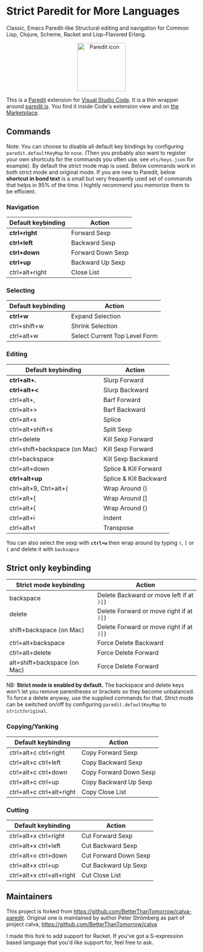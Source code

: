# Strict Paredit for More Languages

Classic, Emacs Paredit-like Structural editing and navigation for Common Lisp, Clojure, Scheme, Racket and Lisp-Flavored Erlang.

<p align="center">
<a href="https://marketplace.visualstudio.com/items?itemName=ailisp.strict-paredit"><img width="128px" height="128px" src="https://github.com/ailisp/strict-paredit-vscode/raw/master/assets/paredit.png" title="Paredit icon"></img></a>
</p>

This is a [Paredit](http://mumble.net/~campbell/emacs/paredit.el) extension for [Visual Studio Code](https://code.visualstudio.com). It is a thin wrapper around [paredit.js](http://robert.kra.hn/projects/paredit-js). You find it inside Code's extension view and on [the Marketplace](https://marketplace.visualstudio.com/items?itemName=ailisp.strict-paredit).


## Commands

Note: You can choose to disable all default key bindings by configuring `paredit.defaultKeyMap` to `none`. (Then you probably also want to register your own shortcuts for the commands you often use. see `ets/keys.json` for example). By default the strict mode map is used. Below commands work in both strict mode and original mode.
If you are new to Paredit, below **shortcut in bond text** is a small but very frequently used set of commands that helps in 95% of the time. I hightly recommend you memorize them to be efficient.

### Navigation

Default keybinding | Action
------------------ | ------
**ctrl+right**     | Forward Sexp
**ctrl+left**      | Backward Sexp
**ctrl+down**      | Forward Down Sexp
**ctrl+up**        | Backward Up Sexp
ctrl+alt+right     | Close List

### Selecting

Default keybinding | Action
------------------ | ------
**ctrl+w**         | Expand Selection
ctrl+shift+w       | Shrink Selection
ctrl+alt+w         | Select Current Top Level Form

### Editing

Default keybinding                | Action
------------------                | ------
**ctrl+alt+.**                    | Slurp Forward
**ctrl+alt+<**                    | Slurp Backward
ctrl+alt+,                        | Barf Forward
ctrl+alt+>                        | Barf Backward
ctrl+alt+s                        | Splice
ctrl+alt+shift+s                  | Split Sexp
ctrl+delete                       | Kill Sexp Forward
ctrl+shift+backspace (on Mac)     | Kill Sexp Forward
ctrl+backspace                    | Kill Sexp Backward
ctrl+alt+down                     | Splice & Kill Forward
**ctrl+alt+up**                   | Splice & Kill Backward
ctrl+alt+9, Ctrl+alt+(            | Wrap Around ()
ctrl+alt+[                        | Wrap Around []
ctrl+alt+{                        | Wrap Around {}
ctrl+alt+i                        | Indent
ctrl+alt+t                        | Transpose

You can also select the sexp with **`ctrl+w`** then wrap around by typing `(`, `[` or `{` and delete it with `backsapce`

## Strict only keybinding
Strict mode keybinding            | Action
----------------------            | ------
backspace                         | Delete Backward or move left if at `)]}`
delete                            | Delete Forward or move right if at `)]}`
shift+backspace (on Mac)          | Delete Forward or move right if at `)]}`
ctrl+alt+backspace                | Force Delete Backward
ctrl+alt+delete                   | Force Delete Forward
alt+shift+backspace (on Mac)      | Force Delete Forward

NB: **Strict mode is enabled by default.** The backspace and delete keys won't let you remove parentheses or brackets so they become unbalanced. To force a delete anyway, use the supplied commands for that. Strict mode can be switched on/off by configuring `paredit.defaultKeyMap` to `strict`/`original`.


### Copying/Yanking

Default keybinding | Action
------------------ | ------
ctrl+alt+c ctrl+right         | Copy Forward Sexp
ctrl+alt+c ctrl+left          | Copy Backward Sexp
ctrl+alt+c ctrl+down          | Copy Forward Down Sexp
ctrl+alt+c ctrl+up            | Copy Backward Up Sexp
ctrl+alt+c ctrl+alt+right     | Copy Close List

### Cutting

Default keybinding | Action
------------------ | ------
ctrl+alt+x ctrl+right         | Cut Forward Sexp
ctrl+alt+x ctrl+left          | Cut Backward Sexp
ctrl+alt+x ctrl+down          | Cut Forward Down Sexp
ctrl+alt+x ctrl+up            | Cut Backward Up Sexp
ctrl+alt+x ctrl+alt+right     | Cut Close List

## Maintainers

This project is forked from https://github.com/BetterThanTomorrow/calva-paredit. Original one is maintained by author Peter Strömberg as part of project calva, https://github.com/BetterThanTomorrow/calva

I made this fork to add support for Racket.  If you've got a S-expression based language that you'd like support for, feel free to ask.

